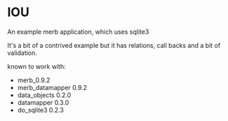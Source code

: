 IOU
================
An example merb application, which uses sqlite3

It's a bit of a contrived example but it has relations, call backs and a bit of validation.

known to work with:

* merb_0.9.2
* merb_datamapper 0.9.2
* data_objects 0.2.0
* datamapper 0.3.0  
* do_sqlite3 0.2.3
